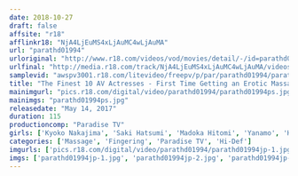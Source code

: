 ```yaml
---
date: 2018-10-27
draft: false
affsite: "r18"
afflinkr18: "NjA4LjEuMS4xLjAuMC4wLjAuMA"
url: "parathd01994"
urloriginal: "http://www.r18.com/videos/vod/movies/detail/-/id=parathd01994"
urlfinal: "http://media.r18.com/track/NjA4LjEuMS4xLjAuMC4wLjAuMA/videos/vod/movies/detail/-/id=parathd01994"
samplevid: "awspv3001.r18.com/litevideo/freepv/p/par/parathd01994/parathd01994_dmb_w.mp4"
title: "The Finest 10 AV Actresses - First Time Getting an Erotic Massage And Cumming Non Stop ! (5)"
mainimgurl: "pics.r18.com/digital/video/parathd01994/parathd01994ps.jpg"
mainimgs: "parathd01994ps.jpg"
releasedate: "May 14, 2017"
duration: 115
productioncomp: "Paradise TV"
girls: ['Kyoko Nakajima', 'Saki Hatsumi', 'Madoka Hitomi', 'Yanamo', 'Haruna Ayane', 'Misuzu Kawana', 'Miori Hara', 'Mizuna Wakatsuki', 'Ian Hanasaki', 'Aika Kasumi']
categories: ['Massage', 'Fingering', 'Paradise TV', 'Hi-Def']
imgurls: ['pics.r18.com/digital/video/parathd01994/parathd01994jp-1.jpg', 'pics.r18.com/digital/video/parathd01994/parathd01994jp-2.jpg', 'pics.r18.com/digital/video/parathd01994/parathd01994jp-3.jpg', 'pics.r18.com/digital/video/parathd01994/parathd01994jp-4.jpg', 'pics.r18.com/digital/video/parathd01994/parathd01994jp-5.jpg', 'pics.r18.com/digital/video/parathd01994/parathd01994jp-6.jpg', 'pics.r18.com/digital/video/parathd01994/parathd01994jp-7.jpg', 'pics.r18.com/digital/video/parathd01994/parathd01994jp-8.jpg', 'pics.r18.com/digital/video/parathd01994/parathd01994jp-9.jpg', 'pics.r18.com/digital/video/parathd01994/parathd01994jp-10.jpg', 'pics.r18.com/digital/video/parathd01994/parathd01994jp-11.jpg', 'pics.r18.com/digital/video/parathd01994/parathd01994jp-12.jpg', 'pics.r18.com/digital/video/parathd01994/parathd01994jp-13.jpg', 'pics.r18.com/digital/video/parathd01994/parathd01994jp-14.jpg', 'pics.r18.com/digital/video/parathd01994/parathd01994jp-15.jpg', 'pics.r18.com/digital/video/parathd01994/parathd01994jp-16.jpg', 'pics.r18.com/digital/video/parathd01994/parathd01994jp-17.jpg', 'pics.r18.com/digital/video/parathd01994/parathd01994jp-18.jpg', 'pics.r18.com/digital/video/parathd01994/parathd01994jp-19.jpg', 'pics.r18.com/digital/video/parathd01994/parathd01994jp-20.jpg']
imgs: ['parathd01994jp-1.jpg', 'parathd01994jp-2.jpg', 'parathd01994jp-3.jpg', 'parathd01994jp-4.jpg', 'parathd01994jp-5.jpg', 'parathd01994jp-6.jpg', 'parathd01994jp-7.jpg', 'parathd01994jp-8.jpg', 'parathd01994jp-9.jpg', 'parathd01994jp-10.jpg', 'parathd01994jp-11.jpg', 'parathd01994jp-12.jpg', 'parathd01994jp-13.jpg', 'parathd01994jp-14.jpg', 'parathd01994jp-15.jpg', 'parathd01994jp-16.jpg', 'parathd01994jp-17.jpg', 'parathd01994jp-18.jpg', 'parathd01994jp-19.jpg', 'parathd01994jp-20.jpg']
---
```

